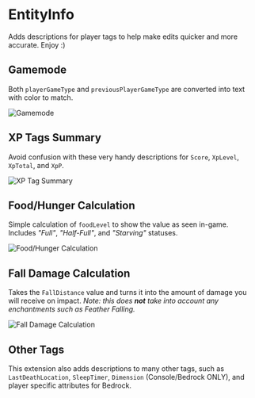 # EntityInfo

Adds descriptions for player tags to help make edits quicker and more accurate. Enjoy :)

## Gamemode

Both `playerGameType` and `previousPlayerGameType` are converted into text with color to match.

![Gamemode](https://i.imgur.com/SIVlHdD.png "Gamemode")

## XP Tags Summary

Avoid confusion with these very handy descriptions for `Score`, `XpLevel`, `XpTotal`, and `XpP`.

![XP Tag Summary](https://i.imgur.com/9ieuoHP.png "XP Tag Summary")

## Food/Hunger Calculation

Simple calculation of `foodLevel` to show the value as seen in-game. Includes *"Full"*, *"Half-Full"*, and *"Starving"* statuses.

![Food/Hunger Calculation](https://i.imgur.com/mfo90cc.png "Food/Hunger Calculation")

## Fall Damage Calculation

Takes the `FallDistance` value and turns it into the amount of damage you will receive on impact. *Note: this does **not** take into account any enchantments such as Feather Falling.*

![Fall Damage Calculation](https://i.imgur.com/XoAIuZU.png "Fall Damage Calculation")

## Other Tags

This extension also adds descriptions to many other tags, such as `LastDeathLocation`, `SleepTimer`, `Dimension` (Console/Bedrock ONLY), and player specific attributes for Bedrock.